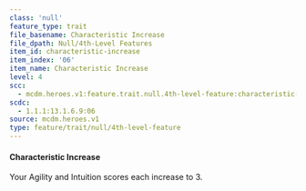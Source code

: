 ```yaml
---
class: 'null'
feature_type: trait
file_basename: Characteristic Increase
file_dpath: Null/4th-Level Features
item_id: characteristic-increase
item_index: '06'
item_name: Characteristic Increase
level: 4
scc:
  - mcdm.heroes.v1:feature.trait.null.4th-level-feature:characteristic-increase
scdc:
  - 1.1.1:13.1.6.9:06
source: mcdm.heroes.v1
type: feature/trait/null/4th-level-feature
---
```


#### Characteristic Increase

Your Agility and Intuition scores each increase to 3.

